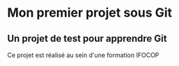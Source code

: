 # Mon premier projet sous Git

## Un projet de test pour apprendre Git

Ce projet est réalisé au sein d'une formation IFOCOP